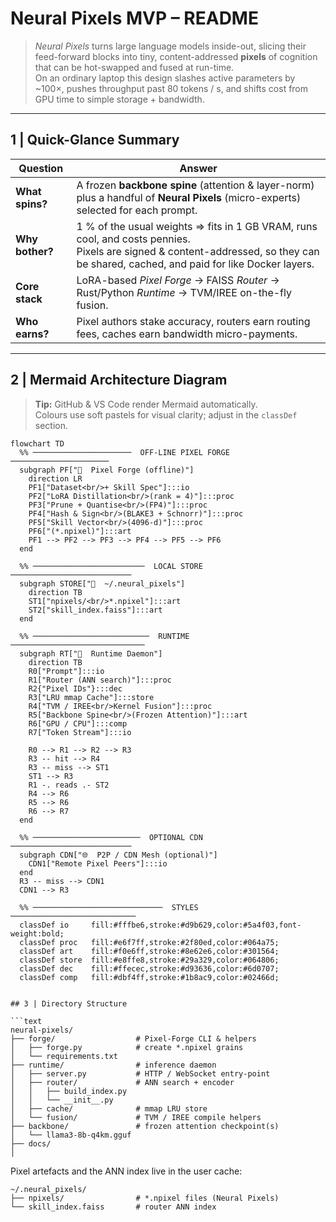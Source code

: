 # Neural Pixels MVP – README

> *Neural Pixels* turns large language models inside-out, slicing their feed-forward blocks into tiny, content-addressed **pixels** of cognition that can be hot-swapped and fused at run-time.  
> On an ordinary laptop this design slashes active parameters by ~100×, pushes throughput past 80 tokens / s, and shifts cost from GPU time to simple storage + bandwidth.

---

## 1  |  Quick-Glance Summary
| Question | Answer |
|----------|--------|
| **What spins?** | A frozen **backbone spine** (attention & layer-norm) plus a handful of **Neural Pixels** (micro-experts) selected for each prompt. |
| **Why bother?** | 1 % of the usual weights ⇒ fits in 1 GB VRAM, runs cool, and costs pennies.<br>Pixels are signed & content-addressed, so they can be shared, cached, and paid for like Docker layers. |
| **Core stack** | LoRA-based *Pixel Forge* → FAISS *Router* → Rust/Python *Runtime* → TVM/IREE on-the-fly fusion. |
| **Who earns?** | Pixel authors stake accuracy, routers earn routing fees, caches earn bandwidth micro-payments. |

---

## 2  |  Mermaid Architecture Diagram

> **Tip:** GitHub & VS Code render Mermaid automatically.  
> Colours use soft pastels for visual clarity; adjust in the `classDef` section.

```mermaid
flowchart TD
  %% ──────────────────────  OFF-LINE PIXEL FORGE  ──────────────────────
  subgraph PF["🎨  Pixel Forge (offline)"]
    direction LR
    PF1["Dataset<br/>+ Skill Spec"]:::io
    PF2["LoRA Distillation<br/>(rank = 4)"]:::proc
    PF3["Prune + Quantise<br/>(FP4)"]:::proc
    PF4["Hash & Sign<br/>(BLAKE3 + Schnorr)"]:::proc
    PF5["Skill Vector<br/>(4096-d)"]:::proc
    PF6["(*.npixel)"]:::art
    PF1 --> PF2 --> PF3 --> PF4 --> PF5 --> PF6
  end

  %% ─────────────────────────  LOCAL STORE  ───────────────────────────
  subgraph STORE["💾  ~/.neural_pixels"]
    direction TB
    ST1["npixels/<br/>*.npixel"]:::art
    ST2["skill_index.faiss"]:::art
  end

  %% ──────────────────────────  RUNTIME  ──────────────────────────────
  subgraph RT["🚀  Runtime Daemon"]
    direction TB
    R0["Prompt"]:::io
    R1["Router (ANN search)"]:::proc
    R2{"Pixel IDs"}:::dec
    R3["LRU mmap Cache"]:::store
    R4["TVM / IREE<br/>Kernel Fusion"]:::proc
    R5["Backbone Spine<br/>(Frozen Attention)"]:::art
    R6["GPU / CPU"]:::comp
    R7["Token Stream"]:::io

    R0 --> R1 --> R2 --> R3
    R3 -- hit --> R4
    R3 -- miss --> ST1
    ST1 --> R3
    R1 -. reads .- ST2
    R4 --> R6
    R5 --> R6
    R6 --> R7
  end

  %% ────────────────────────  OPTIONAL CDN  ───────────────────────────
  subgraph CDN["🌐  P2P / CDN Mesh (optional)"]
    CDN1["Remote Pixel Peers"]:::io
  end
  R3 -- miss --> CDN1
  CDN1 --> R3

  %% ─────────────────────────────  STYLES  ────────────────────────────
  classDef io     fill:#fffbe6,stroke:#d9b629,color:#5a4f03,font-weight:bold;
  classDef proc   fill:#e6f7ff,stroke:#2f80ed,color:#064a75;
  classDef art    fill:#f0e6ff,stroke:#8e62e6,color:#301564;
  classDef store  fill:#e8ffe8,stroke:#29a329,color:#064806;
  classDef dec    fill:#ffecec,stroke:#d93636,color:#6d0707;
  classDef comp   fill:#dbf4ff,stroke:#1b8ac9,color:#02466d;
```
```

## 3 | Directory Structure

```text
neural-pixels/
├── forge/                  # Pixel-Forge CLI & helpers
│   ├── forge.py            # create *.npixel grains
│   └── requirements.txt
├── runtime/                # inference daemon
│   ├── server.py           # HTTP / WebSocket entry-point
│   ├── router/             # ANN search + encoder
│   │   ├── build_index.py
│   │   └── __init__.py
│   ├── cache/              # mmap LRU store
│   └── fusion/             # TVM / IREE compile helpers
├── backbone/               # frozen attention checkpoint(s)
│   └── llama3-8b-q4km.gguf
├── docs/
│
```

Pixel artefacts and the ANN index live in the user cache:

```text
~/.neural_pixels/
├── npixels/                # *.npixel files (Neural Pixels)
└── skill_index.faiss       # router ANN index
```
